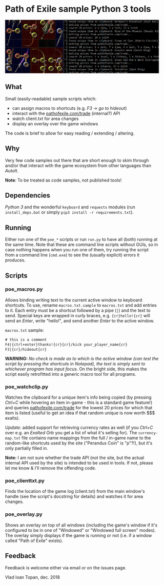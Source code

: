# Path of Exile sample Python 3 tools

![WatchClip-Screenshot](img/clipwatch-screenshot.png)

## What

Small (easily-readable) sample scripts which:
- can assign macros to shortcuts (e.g. *F3* -> *go to hideout*)
- interact with the [pathofexile.com/trade]() (internal?) API
- watch client.txt for area changes
- display an overlay over the game windows

The code is brief to allow for easy reading / extending / altering.


## Why

Very few code samples out there that are short enough to skim through and/or that interact with
the game ecosystem from other languages than *AutoIt*.

**Note**: To be treated as code samples, not published tools!


## Dependencies

*Python 3* and the wonderful `keyboard` and `requests` modules (run `install_deps.bat` or simply
`pip3 install -r requirements.txt`).


## Running

Either run one of the `poe_*` scripts or run `run.py` to have all (both) running at the same time.
Note that these are command line scripts without GUIs, so in case nothing happens when you run
one of them, try running the script from a command line (`cmd.exe`) to see the (usually explicit)
errors it produces.


## Scripts


### poe_macros.py

Allows binding writing text to the current active window to keyboard shortcuts. To use, rename
`macros.txt.sample` to `macros.txt` and add entries to it. Each entry must be a shortcut followed
by a pipe (`|`) and the text to send. Special keys are wrapped in curly braces, e.g.
`{cr}hello!{cr}` will send an *Enter*, write "hello!", and send another *Enter* to the active
window.

`macros.txt` sample:

~~~
# this is a comment
F4|{ctrl+enter}thanks!{cr}{cr}/kick your_player_name{cr}
F3|{cr}/hideout{cr}
~~~

**WARNING:** *No check is made as to which is the active window (can test the script by pressing
the shortcuts in Notepad), the text is simply sent to whichever program has input focus.* On the
bright side, this makes the script easily retrofitted into a generic macro tool for all programs.


### poe_watchclip.py

Watches the clipboard for a unique item's info being copied (by pressing *Ctrl+C* while hovering
an item in-game - this is a standard game feature!) and queries [pathofexile.com/trade]() for the
lowest 20 prices for which that item is listed (useful to get an idea if that random unique is
now worth $$$ exalts).

*Update*: added support for retrieving currency rates as well (if you *Ctrl+C* over e.g. an *Exalted
Orb* you get a list of what it's selling for). The `currency-map.txt` file contains name mappings
from the full / in-game name to the random-like shortcuts used by the site ("Perandus Coin" is
"p"?!), but it's only partially filled in.

**Note:** I am not sure whether the trade API (not the site, but the actual internal API used by
the site) is intended to be used in tools. If not, please let me know & I'll remove the offending
code.


### poe_clienttxt.py

Finds the location of the game log (client.txt) from the main window's handle (see the script's
docstring for details) and watches it for area changes.


### poe_overlay.py

Shows an overlay on top of all windows (including the game's window if it's configured to be in one
of "Windowed" or "Windowed full screen" modes). The overlay simply displays if the game is running
or not (i.e. if a window called "Path of Exile" exists).


## Feedback

Feedback is welcome either via email or on the issues page.

Vlad Ioan Topan, dec. 2018

